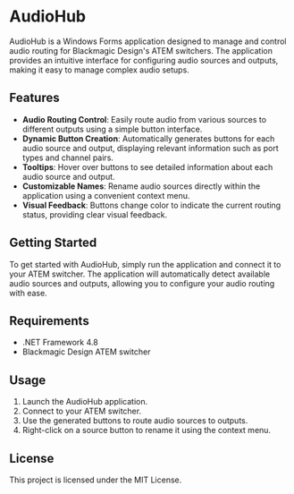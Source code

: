 # AudioHub

AudioHub is a Windows Forms application designed to manage and control audio routing for Blackmagic Design's ATEM switchers. The application provides an intuitive interface for configuring audio sources and outputs, making it easy to manage complex audio setups.

## Features

- **Audio Routing Control**: Easily route audio from various sources to different outputs using a simple button interface.
- **Dynamic Button Creation**: Automatically generates buttons for each audio source and output, displaying relevant information such as port types and channel pairs.
- **Tooltips**: Hover over buttons to see detailed information about each audio source and output.
- **Customizable Names**: Rename audio sources directly within the application using a convenient context menu.
- **Visual Feedback**: Buttons change color to indicate the current routing status, providing clear visual feedback.

## Getting Started

To get started with AudioHub, simply run the application and connect it to your ATEM switcher. The application will automatically detect available audio sources and outputs, allowing you to configure your audio routing with ease.

## Requirements

- .NET Framework 4.8
- Blackmagic Design ATEM switcher

## Usage

1. Launch the AudioHub application.
2. Connect to your ATEM switcher.
3. Use the generated buttons to route audio sources to outputs.
4. Right-click on a source button to rename it using the context menu.

## License

This project is licensed under the MIT License.

